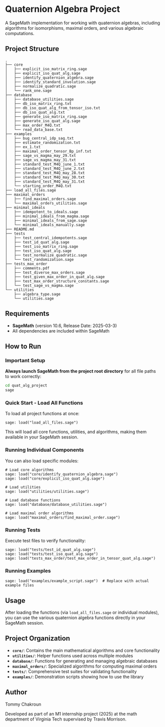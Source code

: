 # Quaternion Algebra Project

A SageMath implementation for working with quaternion algebras, including algorithms for isomorphisms, maximal orders, and various algebraic computations.

## Project Structure

```
.
├── core
│   ├── explicit_iso_matrix_ring.sage
│   ├── explicit_iso_quat_alg.sage
│   ├── identify_quaternion_algebra.sage
│   ├── identify_standard_involution.sage
│   ├── normalize_quadratic.sage
│   └── rank_one.sage
├── database
│   ├── database_utilities.sage
│   ├── db_iso_matrix_ring.txt
│   ├── db_iso_quat_alg_from_tensor_iso.txt
│   ├── db_iso_quat_alg.txt
│   ├── generate_iso_matrix_ring.sage
│   ├── generate_iso_quat_alg.sage
│   ├── max_order_M4Q.txt
│   └── read_data_base.txt
├── examples
│   ├── bug_central_idp_sag.txt
│   ├── estimate_randomization.txt
│   ├── ex_1.txt
│   ├── maximal_order_tensor_Bp_inf.txt
│   ├── sage_vs_magma_may_29.txt
│   ├── sage_vs_magma_may_31.txt
│   ├── standard_test_M4Q_june_1.txt
│   ├── standard_test_M4Q_june_2.txt
│   ├── standard_test_M4Q_may_28.txt
│   ├── standard_test_M4Q_may_30.txt
│   ├── standard_test_M4Q_may_31.txt
│   └── starting_order_M4Q.txt
├── load_all_files.sage
├── maximal_orders
│   ├── find_maximal_orders.sage
│   └── maximal_orders_utilities.sage
├── minimal_ideals
│   ├── idempotent_to_ideals.sage
│   ├── minimal_ideals_from_magma.sage
│   ├── minimal_ideals_from_sage.sage
│   └── minimal_ideals_manually.sage
├── README.md
├── tests
│   ├── test_central_idempotents.sage
│   ├── test_id_quat_alg.sage
│   ├── test_iso_matrix_ring.sage
│   ├── test_iso_quat_alg.sage
│   ├── test_normalize_quadratic.sage
│   └── test_randomization.sage
├── tests_max_order
│   ├── comments.pdf
│   ├── test_diverse_max_orders.sage
│   ├── test_given_max_order_in_quat_alg.sage
│   ├── test_max_order_structure_constants.sage
│   └── test_sage_vs_magma.sage
└── utilities
    ├── algebra_type.sage
    └── utilities.sage
```

## Requirements

- **SageMath** (version 10.6, Release Date: 2025-03-3)
- All dependencies are included within SageMath

## How to Run

### Important Setup

**Always launch SageMath from the project root directory** for all file paths to work correctly:

```bash
cd quat_alg_project
sage
```

### Quick Start - Load All Functions

To load all project functions at once:

```sage
sage: load("load_all_files.sage")
```

This will load all core functions, utilities, and algorithms, making them available in your SageMath session.

### Running Individual Components

You can also load specific modules:

```sage
# Load core algorithms
sage: load("core/identify_quaternion_algebra.sage")
sage: load("core/explicit_iso_quat_alg.sage")

# Load utilities
sage: load("utilities/utilities.sage")

# Load database functions
sage: load("database/database_utilities.sage")

# Load maximal order algorithms
sage: load("maximal_orders/find_maximal_order.sage")
```

### Running Tests

Execute test files to verify functionality:

```sage
sage: load("tests/test_id_quat_alg.sage")
sage: load("tests/test_iso_quat_alg.sage")
sage: load("tests_max_order/test_max_order_in_tensor_quat_alg.sage")
```

### Running Examples

```sage
sage: load("examples/example_script.sage")  # Replace with actual example files
```

## Usage

After loading the functions (via `load_all_files.sage` or individual modules), you can use the various quaternion algebra functions directly in your SageMath session.

## Project Organization

- **`core/`**: Contains the main mathematical algorithms and core functionality
- **`utilities/`**: Helper functions used across multiple modules
- **`database/`**: Functions for generating and managing algebraic databases
- **`maximal_orders/`**: Specialized algorithms for computing maximal orders
- **`tests/`**: Comprehensive test suites for validating functionality
- **`examples/`**: Demonstration scripts showing how to use the library


## Author
Tommy Chakroun

Developed as part of an M1 internship project (2025) at the math department of Virginia Tech supervised by Travis Morrison.